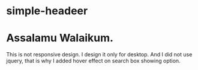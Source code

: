 # simple-headeer
<h1 >Assalamu Walaikum.</h1>
        <p >This is not responsive design. I design it only for desktop. And I did not use jquery, that is why I added hover effect on search box showing option.</p>
